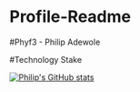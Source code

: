 # Profile-Readme

#Phyf3 - Philip Adewole

#Technology Stake 

[![Philip's GitHub stats](https://github-readme-stats.vercel.app/api?username=Phyf3&show_icons=true)](https://github.com/anuraghazra/github-readme-stats)
